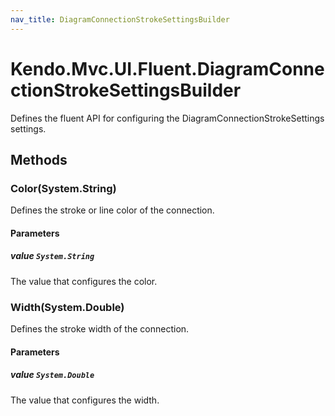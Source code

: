 ```yaml
---
nav_title: DiagramConnectionStrokeSettingsBuilder
---
```


# Kendo.Mvc.UI.Fluent.DiagramConnectionStrokeSettingsBuilder
Defines the fluent API for configuring the DiagramConnectionStrokeSettings settings.




## Methods


### Color(System.String)
Defines the stroke or line color of the connection.


#### Parameters

##### value `System.String`
The value that configures the color.





### Width(System.Double)
Defines the stroke width of the connection.


#### Parameters

##### value `System.Double`
The value that configures the width.







